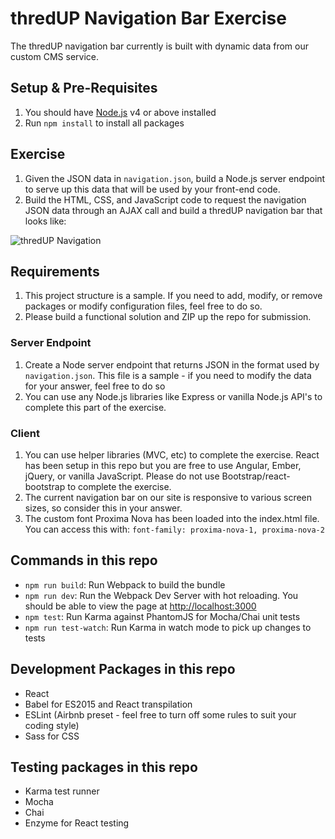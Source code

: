 # thredUP Navigation Bar Exercise

The thredUP navigation bar currently is built with dynamic data from our custom CMS service.

## Setup & Pre-Requisites
1.  You should have [Node.js](https://nodejs.org/) v4 or above installed
2.  Run `npm install` to install all packages

## Exercise
1.  Given the JSON data in `navigation.json`, build a Node.js server endpoint to serve up this data that will be used by your front-end code.
2.  Build the HTML, CSS, and JavaScript code to request the navigation JSON data through an AJAX call and build a thredUP navigation bar that looks like:

![thredUP Navigation](http://i.imgur.com/Lyrd1L6.png)

## Requirements
1.  This project structure is a sample. If you need to add, modify, or remove packages or modify configuration files, feel free to do so.
1.  Please build a functional solution and ZIP up the repo for submission.

### Server Endpoint
1.  Create a Node server endpoint that returns JSON in the format used by `navigation.json`. This file is a sample - if you need to modify the data for your answer, feel free to do so
1.  You can use any Node.js libraries like Express or vanilla Node.js API's to complete this part of the exercise.

### Client
1.  You can use helper libraries (MVC, etc) to complete the exercise. React has been setup in this repo but you are free to use Angular, Ember, jQuery, or vanilla JavaScript. Please do not use Bootstrap/react-bootstrap to complete the exercise.
1.  The current navigation bar on our site is responsive to various screen sizes, so consider this in your answer.
1.  The custom font Proxima Nova has been loaded into the index.html file. You can access this with: `font-family: proxima-nova-1, proxima-nova-2`

## Commands in this repo
* `npm run build`: Run Webpack to build the bundle
* `npm run dev`: Run the Webpack Dev Server with hot reloading. You should be able to view the page at [http://localhost:3000](http://localhost:3000)
* `npm test`: Run Karma against PhantomJS for Mocha/Chai unit tests
* `npm run test-watch`: Run Karma in watch mode to pick up changes to tests

## Development Packages in this repo
* React
* Babel for ES2015 and React transpilation
* ESLint (Airbnb preset - feel free to turn off some rules to suit your coding style)
* Sass for CSS

## Testing packages in this repo
* Karma test runner
* Mocha
* Chai
* Enzyme for React testing
